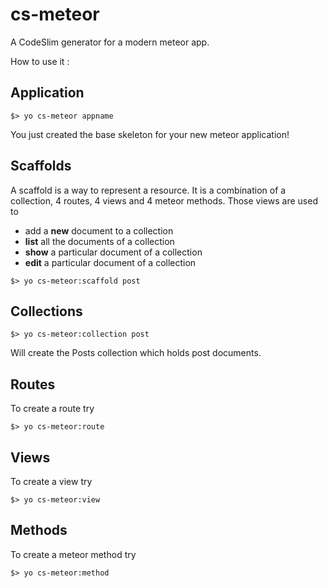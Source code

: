 # cs-meteor

A CodeSlim generator for a modern meteor app.

How to use it :

## Application

```
$> yo cs-meteor appname
```
You just created the base skeleton for your new meteor application!

## Scaffolds

A scaffold is a way to represent a resource.
It is a combination of a collection, 4 routes, 4 views and 4 meteor methods.
Those views are used to 
* add a **new** document to a collection
* **list** all the documents of a collection
* **show** a particular document of a collection
* **edit** a particular document of a collection

```
$> yo cs-meteor:scaffold post
```

## Collections

```
$> yo cs-meteor:collection post
```

Will create the Posts collection which holds post documents.

## Routes

To create a route try

```
$> yo cs-meteor:route
```

## Views

To create a view try

```
$> yo cs-meteor:view
```

## Methods

To create a meteor method try

```
$> yo cs-meteor:method
```
